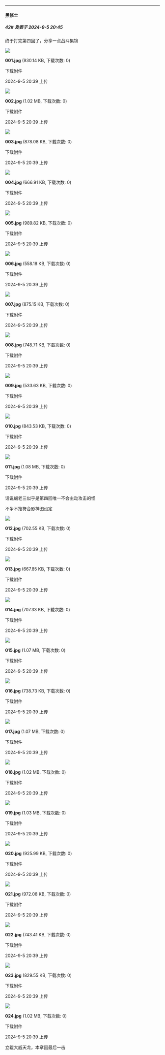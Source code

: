 ﻿
*****

####  黑修士  
##### 42#       发表于 2024-9-5 20:45

终于打完第四回了，分享一点战斗集锦

<img src="https://img.saraba1st.com/forum/202409/05/203919z489h4hz4iy0gg9j.jpg" referrerpolicy="no-referrer">

<strong>001.jpg</strong> (930.14 KB, 下载次数: 0)

下载附件

2024-9-5 20:39 上传

<img src="https://img.saraba1st.com/forum/202409/05/203920d2z2olz2ltvytygk.jpg" referrerpolicy="no-referrer">

<strong>002.jpg</strong> (1.02 MB, 下载次数: 0)

下载附件

2024-9-5 20:39 上传

<img src="https://img.saraba1st.com/forum/202409/05/203920cp6d3pw40ff34fp3.jpg" referrerpolicy="no-referrer">

<strong>003.jpg</strong> (878.08 KB, 下载次数: 0)

下载附件

2024-9-5 20:39 上传

<img src="https://img.saraba1st.com/forum/202409/05/203921eg8888fng4g8dx8r.jpg" referrerpolicy="no-referrer">

<strong>004.jpg</strong> (666.91 KB, 下载次数: 0)

下载附件

2024-9-5 20:39 上传

<img src="https://img.saraba1st.com/forum/202409/05/203921xj15kzz7553k55x5.jpg" referrerpolicy="no-referrer">

<strong>005.jpg</strong> (989.82 KB, 下载次数: 0)

下载附件

2024-9-5 20:39 上传

<img src="https://img.saraba1st.com/forum/202409/05/203922a9tn8jkjjy78k8jj.jpg" referrerpolicy="no-referrer">

<strong>006.jpg</strong> (558.18 KB, 下载次数: 0)

下载附件

2024-9-5 20:39 上传

<img src="https://img.saraba1st.com/forum/202409/05/203923o6mhoerxecvbsqfx.jpg" referrerpolicy="no-referrer">

<strong>007.jpg</strong> (875.15 KB, 下载次数: 0)

下载附件

2024-9-5 20:39 上传

<img src="https://img.saraba1st.com/forum/202409/05/203924ivhhznx4e3hn3o1h.jpg" referrerpolicy="no-referrer">

<strong>008.jpg</strong> (748.71 KB, 下载次数: 0)

下载附件

2024-9-5 20:39 上传

<img src="https://img.saraba1st.com/forum/202409/05/203924ucidtdtip89ktqz8.jpg" referrerpolicy="no-referrer">

<strong>009.jpg</strong> (533.63 KB, 下载次数: 0)

下载附件

2024-9-5 20:39 上传

<img src="https://img.saraba1st.com/forum/202409/05/203924dttz7ymtybn9ym7j.jpg" referrerpolicy="no-referrer">

<strong>010.jpg</strong> (843.53 KB, 下载次数: 0)

下载附件

2024-9-5 20:39 上传

<img src="https://img.saraba1st.com/forum/202409/05/203925wuzrcuywcn5kiub5.jpg" referrerpolicy="no-referrer">

<strong>011.jpg</strong> (1.08 MB, 下载次数: 0)

下载附件

2024-9-5 20:39 上传

话说蝎老三似乎是第四回唯一不会主动攻击的怪

不争不抢符合影神图设定

<img src="https://img.saraba1st.com/forum/202409/05/203925evzpt566sz6eo67v.jpg" referrerpolicy="no-referrer">

<strong>012.jpg</strong> (702.55 KB, 下载次数: 0)

下载附件

2024-9-5 20:39 上传

<img src="https://img.saraba1st.com/forum/202409/05/203925l9sjgnwuwusmlmws.jpg" referrerpolicy="no-referrer">

<strong>013.jpg</strong> (667.85 KB, 下载次数: 0)

下载附件

2024-9-5 20:39 上传

<img src="https://img.saraba1st.com/forum/202409/05/203926yyud8od1qodeqdeq.jpg" referrerpolicy="no-referrer">

<strong>014.jpg</strong> (707.33 KB, 下载次数: 0)

下载附件

2024-9-5 20:39 上传

<img src="https://img.saraba1st.com/forum/202409/05/203926artt62tsjtzva23t.jpg" referrerpolicy="no-referrer">

<strong>015.jpg</strong> (1.07 MB, 下载次数: 0)

下载附件

2024-9-5 20:39 上传

<img src="https://img.saraba1st.com/forum/202409/05/203927xk66u6tzlt5gswzd.jpg" referrerpolicy="no-referrer">

<strong>016.jpg</strong> (738.73 KB, 下载次数: 0)

下载附件

2024-9-5 20:39 上传

<img src="https://img.saraba1st.com/forum/202409/05/203928vum35d2cosmcqa3q.jpg" referrerpolicy="no-referrer">

<strong>017.jpg</strong> (1.07 MB, 下载次数: 0)

下载附件

2024-9-5 20:39 上传

<img src="https://img.saraba1st.com/forum/202409/05/203928ow5q0x2xkwiznp5e.jpg" referrerpolicy="no-referrer">

<strong>018.jpg</strong> (1.02 MB, 下载次数: 0)

下载附件

2024-9-5 20:39 上传

<img src="https://img.saraba1st.com/forum/202409/05/203929mjuqfvj4ucro4qin.jpg" referrerpolicy="no-referrer">

<strong>019.jpg</strong> (1.03 MB, 下载次数: 0)

下载附件

2024-9-5 20:39 上传

<img src="https://img.saraba1st.com/forum/202409/05/203930vrr7zgr0z3no37ro.jpg" referrerpolicy="no-referrer">

<strong>020.jpg</strong> (925.99 KB, 下载次数: 0)

下载附件

2024-9-5 20:39 上传

<img src="https://img.saraba1st.com/forum/202409/05/203930ljjewa4zap5qtasd.jpg" referrerpolicy="no-referrer">

<strong>021.jpg</strong> (972.08 KB, 下载次数: 0)

下载附件

2024-9-5 20:39 上传

<img src="https://img.saraba1st.com/forum/202409/05/203931kji22u5w4uu55x95.jpg" referrerpolicy="no-referrer">

<strong>022.jpg</strong> (743.41 KB, 下载次数: 0)

下载附件

2024-9-5 20:39 上传

<img src="https://img.saraba1st.com/forum/202409/05/203931ahrfxf8jkaftfjhf.jpg" referrerpolicy="no-referrer">

<strong>023.jpg</strong> (829.55 KB, 下载次数: 0)

下载附件

2024-9-5 20:39 上传

<img src="https://img.saraba1st.com/forum/202409/05/203932bdnlnixtyz44is0o.jpg" referrerpolicy="no-referrer">

<strong>024.jpg</strong> (1.02 MB, 下载次数: 0)

下载附件

2024-9-5 20:39 上传

立辊大威天龙，本章回最后一击


